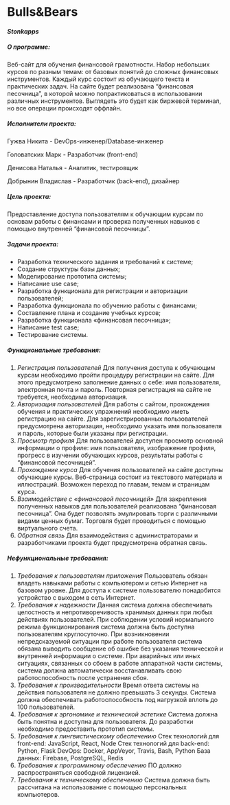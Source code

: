 # Bulls&Bears
#### _Stonkapps_

##### О программе:
Веб-сайт для обучения финансовой грамотности. Набор небольших курсов по разным темам: от базовых понятий до сложных финансовых инструментов. Каждый курс состоит из обучающего текста и практических задач.
На сайте будет реализована “финансовая песочница”, в которой можно попрактиковаться в использовании различных инструментов. Выглядеть это будет как биржевой терминал, но все операции происходят оффлайн.

##### Исполнители проекта:
Гужва Никита - DevOps-инженер/Database-инженер

Головатских Марк - Разработчик (front-end)

Денисова Наталья - Аналитик, тестировщик

Добрынин Владислав - Разработчик (back-end), дизайнер

##### _Цель проекта:_
Предоставление доступа пользователям к обучающим курсам по основам работы с финансами и проверка полученных навыков с помощью внутренней “финансовой песочницы”.

##### _Задачи проекта:_
- Разработка технического задания и требований к системе;
- Создание структуры базы данных;
- Моделирование прототипа системы;
- Написание use case;
- Разработка функционала для регистрации и авторизации пользователей;
- Разработка функционала по обучению работы с финансами;
- Составление плана и создание учебных курсов;
- Разработка функционала «финансовая песочница»;
- Написание test case;
- Тестирование системы.

##### _Функциональные требования:_
1.	_Регистрация пользователей_
Для получения доступа к обучающим курсам необходимо пройти процедуру регистрации на сайте. Для этого предусмотрено заполнение данных о себе: имя пользователя, электронная почта и пароль. Повторная регистрация на сайте не требуется, необходима авторизация.
2.	_Авторизация пользователей_
Для работы с сайтом, прохождения обучения и практических упражнений необходимо иметь регистрацию на сайте. Для зарегистрированных пользователей предусмотрена авторизация, необходимо указать имя пользователя и пароль, которые были указаны при регистрации.
3.	_Просмотр профиля_
Для пользователей доступен просмотр основной информации о профиле: имя пользователя, изображение профиля, прогресс в изучении обучающих курсов, результаты работы с “финансовой песочницей”.
4.	_Прохождение курса_
Для обучения пользователей на сайте доступны обучающие курсы. Веб-страница состоит из текстового материала и иллюстраций. Возможен переход по главам, темам и страницам курса.  
5.	_Взаимодействие с «финансовой песочницей»_
Для закрепления полученных навыков для пользователей реализована “финансовая песочница”.   Она будет позволять эмулировать торги с различными видами ценных бумаг. Торговля будет проводиться с помощью виртуального счета.
6.	_Обратная связь_
Для взаимодействия с администраторами и разработчиками проекта будет предусмотрена обратная связь. 

##### _Нефункциональные требования:_
1.	_Требования к пользователям приложения_
Пользователь обязан владеть навыками работы с компьютером и сетью Интернет на базовом уровне. Для доступа к системе пользователю понадобится устройство с выходом в сеть Интернет.
2.	_Требования к надежности_
Данная система должна обеспечивать целостность и непротиворечивость хранимых данных при любых действиях пользователей. При соблюдении условий нормального режима функционирования система должна быть доступна пользователям круглосуточно. 
При возникновении непредсказуемой ситуации при работе пользователя система обязана выводить сообщение об ошибке без указания технической и внутренней информации о системе.
При аварийных или иных ситуациях, связанных со сбоем в работе аппаратной части системы, система должна автоматически восстанавливать свою работоспособность после устранения сбоя.
3.	_Требования к производительности_
Время ответа системы на действия пользователя не должно превышать 3 секунды.
Система должна обеспечивать работоспособность под нагрузкой вплоть до 100 пользователей.
4.	_Требования к эргономике и технической эстетике_
Система должна быть понятна и доступна для пользователя. До разработки необходимо предоставить прототип системы.
5.	_Требования к лингвистическому обеспечению_
Стек технологий для front-end: JavaScript, React, Node
Стек технологий для back-end: Python, Flask
DevOps: Docker, AppVeyor, Travis, Bash, Python
База данных: Firebase, PostgreSQL, Redis
6.	_Требования к программному обеспечению_ 
ПО должно распространяться свободной лицензией.
7.	_Требования к техническому обеспечению_ 
Система должна быть рассчитана на использование с помощью персональных компьютеров.
